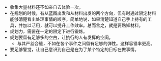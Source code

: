 - 收集大量材料还不如亲自去体验一次。
- 在规划的时候，有从蓝图出发和从材料出发的两个方向，但有时通过限定材料能够清楚看出处理事情的顺序。简单地说，如果清楚知道自己手上持有的工具，并加以活用，就可以提升工作效率。总而言之，就是要熟知材料。
- 规划力，需要在一定的限定下进行锻炼。
- 规划要留有足够多的空白，让执行的人有发挥的空间。
	- 与其严丝合缝，不如在各个事件之间留有足够的弹性。这样容错率更高。
- 要足够警觉，让自己意识到自己是在为了某个特定的目标在做事情。
- 